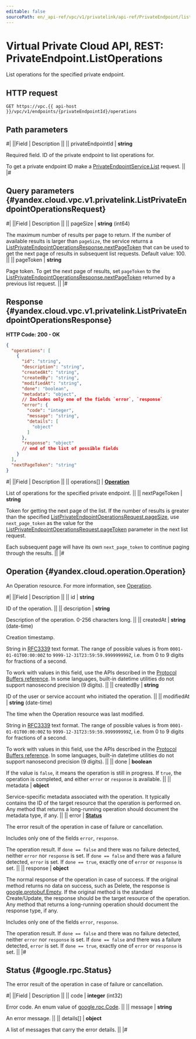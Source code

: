 ```yaml
---
editable: false
sourcePath: en/_api-ref/vpc/v1/privatelink/api-ref/PrivateEndpoint/listOperations.md
---
```


# Virtual Private Cloud API, REST: PrivateEndpoint.ListOperations

List operations for the specified private endpoint.

## HTTP request

```
GET https://vpc.{{ api-host }}/vpc/v1/endpoints/{privateEndpointId}/operations
```

## Path parameters

#|
||Field | Description ||
|| privateEndpointId | **string**

Required field. ID of the private endpoint to list operations for.

To get a private endpoint ID make a [PrivateEndpointService.List](/docs/vpc/api-ref/PrivateEndpoint/list#List) request. ||
|#

## Query parameters {#yandex.cloud.vpc.v1.privatelink.ListPrivateEndpointOperationsRequest}

#|
||Field | Description ||
|| pageSize | **string** (int64)

The maximum number of results per page to return. If the number of
available results is larger than `pageSize`, the service returns a
[ListPrivateEndpointOperationsResponse.nextPageToken](#yandex.cloud.vpc.v1.privatelink.ListPrivateEndpointOperationsResponse) that can be used to
get the next page of results in subsequent list requests. Default value:
100. ||
|| pageToken | **string**

Page token. To get the next page of results, set `pageToken` to the
[ListPrivateEndpointOperationsResponse.nextPageToken](#yandex.cloud.vpc.v1.privatelink.ListPrivateEndpointOperationsResponse) returned by a
previous list request. ||
|#

## Response {#yandex.cloud.vpc.v1.privatelink.ListPrivateEndpointOperationsResponse}

**HTTP Code: 200 - OK**

```json
{
  "operations": [
    {
      "id": "string",
      "description": "string",
      "createdAt": "string",
      "createdBy": "string",
      "modifiedAt": "string",
      "done": "boolean",
      "metadata": "object",
      // Includes only one of the fields `error`, `response`
      "error": {
        "code": "integer",
        "message": "string",
        "details": [
          "object"
        ]
      },
      "response": "object"
      // end of the list of possible fields
    }
  ],
  "nextPageToken": "string"
}
```

#|
||Field | Description ||
|| operations[] | **[Operation](#yandex.cloud.operation.Operation)**

List of operations for the specified private endpoint. ||
|| nextPageToken | **string**

Token for getting the next page of the list. If the number of results is
greater than the specified
[ListPrivateEndpointOperationsRequest.pageSize](#yandex.cloud.vpc.v1.privatelink.ListPrivateEndpointOperationsRequest), use `next_page_token` as
the value for the [ListPrivateEndpointOperationsRequest.pageToken](#yandex.cloud.vpc.v1.privatelink.ListPrivateEndpointOperationsRequest)
parameter in the next list request.

Each subsequent page will have its own `next_page_token` to continue paging
through the results. ||
|#

## Operation {#yandex.cloud.operation.Operation}

An Operation resource. For more information, see [Operation](/docs/api-design-guide/concepts/operation).

#|
||Field | Description ||
|| id | **string**

ID of the operation. ||
|| description | **string**

Description of the operation. 0-256 characters long. ||
|| createdAt | **string** (date-time)

Creation timestamp.

String in [RFC3339](https://www.ietf.org/rfc/rfc3339.txt) text format. The range of possible values is from
`0001-01-01T00:00:00Z` to `9999-12-31T23:59:59.999999999Z`, i.e. from 0 to 9 digits for fractions of a second.

To work with values in this field, use the APIs described in the
[Protocol Buffers reference](https://developers.google.com/protocol-buffers/docs/reference/overview).
In some languages, built-in datetime utilities do not support nanosecond precision (9 digits). ||
|| createdBy | **string**

ID of the user or service account who initiated the operation. ||
|| modifiedAt | **string** (date-time)

The time when the Operation resource was last modified.

String in [RFC3339](https://www.ietf.org/rfc/rfc3339.txt) text format. The range of possible values is from
`0001-01-01T00:00:00Z` to `9999-12-31T23:59:59.999999999Z`, i.e. from 0 to 9 digits for fractions of a second.

To work with values in this field, use the APIs described in the
[Protocol Buffers reference](https://developers.google.com/protocol-buffers/docs/reference/overview).
In some languages, built-in datetime utilities do not support nanosecond precision (9 digits). ||
|| done | **boolean**

If the value is `false`, it means the operation is still in progress.
If `true`, the operation is completed, and either `error` or `response` is available. ||
|| metadata | **object**

Service-specific metadata associated with the operation.
It typically contains the ID of the target resource that the operation is performed on.
Any method that returns a long-running operation should document the metadata type, if any. ||
|| error | **[Status](#google.rpc.Status)**

The error result of the operation in case of failure or cancellation.

Includes only one of the fields `error`, `response`.

The operation result.
If `done == false` and there was no failure detected, neither `error` nor `response` is set.
If `done == false` and there was a failure detected, `error` is set.
If `done == true`, exactly one of `error` or `response` is set. ||
|| response | **object**

The normal response of the operation in case of success.
If the original method returns no data on success, such as Delete,
the response is [google.protobuf.Empty](https://developers.google.com/protocol-buffers/docs/reference/google.protobuf#google.protobuf.Empty).
If the original method is the standard Create/Update,
the response should be the target resource of the operation.
Any method that returns a long-running operation should document the response type, if any.

Includes only one of the fields `error`, `response`.

The operation result.
If `done == false` and there was no failure detected, neither `error` nor `response` is set.
If `done == false` and there was a failure detected, `error` is set.
If `done == true`, exactly one of `error` or `response` is set. ||
|#

## Status {#google.rpc.Status}

The error result of the operation in case of failure or cancellation.

#|
||Field | Description ||
|| code | **integer** (int32)

Error code. An enum value of [google.rpc.Code](https://github.com/googleapis/googleapis/blob/master/google/rpc/code.proto). ||
|| message | **string**

An error message. ||
|| details[] | **object**

A list of messages that carry the error details. ||
|#